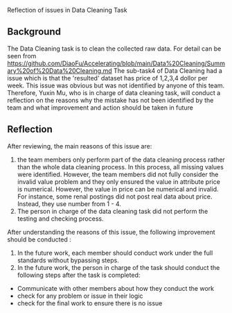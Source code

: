 Reflection of issues in Data Cleaning Task 

## Background
The Data Cleaning task is to clean the collected raw data. For detail can be seen from  
https://github.com/DiaoFu/Accelerating/blob/main/Data%20Cleaning/Summary%20of%20Data%20Cleaning.md
The sub-task4 of  Data Cleaning had a issue which is that the 'resulted' dataset has price of 1,2,3,4 dollor per week. This issue was obvious but was not identified by anyone of this team. Therefore, Yuxin Mu, who is in charge of data cleaning task, will conduct a reflection on the reasons why the mistake has not been identified by the team and what improvement and action should be taken in future

## Reflection
After reviewing, the main reasons of this issue are: 
1. the team members only perform part of the data cleaning process rather than the whole data cleaning process. In this process, all missing values were identified. However, the team members did not fully consider the invalid value problem and they only ensured the value in attribute price is numerical. However, the value in price can be numerical and invalid. For instance, some renal postings did not post real data about price. Instead, they use number from 1 - 4.
2. The person in charge of the data cleaning task did not perform the testing and checking process.

After understanding the reasons of this issue, the following improvement should be conducted : 
1. In the future work, each member should conduct work under the full standards without bypassing steps.
2. In the future work, the person in charge of the task should conduct the following steps after the task is completed:
-  Communicate with other members about how they conduct the work
-  check for any problem or issue in their logic
-  check for the final work to ensure there is no issue
